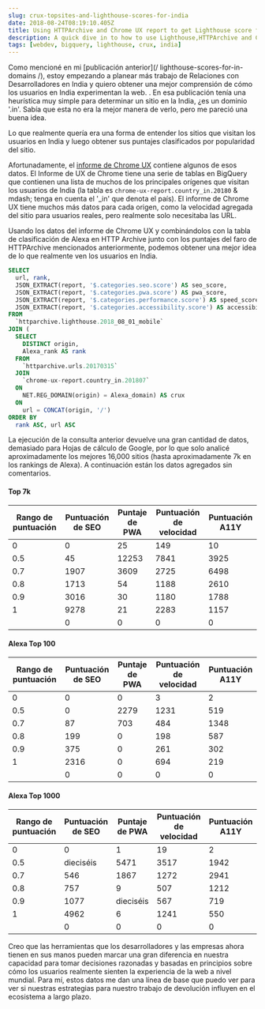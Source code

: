 ```yaml
---
slug: crux-topsites-and-lighthouse-scores-for-india
date: 2018-08-24T08:19:10.405Z
title: Using HTTPArchive and Chrome UX report to get Lighthouse score for top visited sites in India.
description: A quick dive in to how to use Lighthouse,HTTPArchive and Chrome UX report to try and understand how users in a country might experience the web.
tags: [webdev, bigquery, lighthouse, crux, india]
---
```



Como mencioné en mi [publicación anterior](/ lighthouse-scores-for-in-domains /), estoy empezando a planear más trabajo de Relaciones con Desarrolladores en India y quiero obtener una mejor comprensión de cómo los usuarios en India experimentan la web. . En esa publicación tenía una heurística muy simple para determinar un sitio en la India, ¿es un dominio '.in'. Sabía que esta no era la mejor manera de verlo, pero me pareció una buena idea.

Lo que realmente quería era una forma de entender los sitios que visitan los usuarios en India y luego obtener sus puntajes clasificados por popularidad del sitio.

Afortunadamente, el [informe de Chrome UX](https://developers.google.com/web/tools/chrome-user-experience-report/) contiene algunos de esos datos. El Informe de UX de Chrome tiene una serie de tablas en BigQuery que contienen una lista de muchos de los principales orígenes que visitan los usuarios de India (la tabla es `chrome-ux-report.country_in.20180` & mdash; tenga en cuenta el '_in' que denota el país). El informe de Chrome UX tiene muchos más datos para cada origen, como la velocidad agregada del sitio para usuarios reales, pero realmente solo necesitaba las URL.

Usando los datos del informe de Chrome UX y combinándolos con la tabla de clasificación de Alexa en HTTP Archive junto con los puntajes del faro de HTTPArchive mencionados anteriormente, podemos obtener una mejor idea de lo que realmente ven los usuarios en India.




```sql
SELECT
  url, rank,
  JSON_EXTRACT(report, '$.categories.seo.score') AS seo_score,
  JSON_EXTRACT(report, '$.categories.pwa.score') AS pwa_score,
  JSON_EXTRACT(report, '$.categories.performance.score') AS speed_score,
  JSON_EXTRACT(report, '$.categories.accessibility.score') AS accessibility_score
FROM
  `httparchive.lighthouse.2018_08_01_mobile`
JOIN (
  SELECT
    DISTINCT origin,
    Alexa_rank AS rank
  FROM
    `httparchive.urls.20170315`
  JOIN
    `chrome-ux-report.country_in.201807`
  ON
    NET.REG_DOMAIN(origin) = Alexa_domain) AS crux
  ON
    url = CONCAT(origin, '/')
ORDER BY
  rank ASC, url ASC
```


La ejecución de la consulta anterior devuelve una gran cantidad de datos, demasiado para Hojas de cálculo de Google, por lo que solo analicé aproximadamente los mejores 16,000 sitios (hasta aproximadamente 7k en los rankings de Alexa). A continuación están los datos agregados sin comentarios.

#### Top 7k

<table><thead><th> Rango de puntuación </th><th> Puntuación de SEO </th><th> Puntaje de PWA </th><th> Puntuación de velocidad </th><th> Puntuación A11Y </th></thead><tbody><tr><td> 0 </td><td> 0 </td><td> 25 </td><td> 149 </td><td> 10 </td></tr><tr><td> 0.5 </td><td> 45 </td><td> 12253 </td><td> 7841 </td><td> 3925 </td></tr><tr><td> 0.7 </td><td> 1907 </td><td> 3609 </td><td> 2725 </td><td> 6498 </td></tr><tr><td> 0.8 </td><td> 1713 </td><td> 54 </td><td> 1188 </td><td> 2610 </td></tr><tr><td> 0.9 </td><td> 3016 </td><td> 30 </td><td> 1180 </td><td> 1788 </td></tr><tr><td> 1 </td><td> 9278 </td><td> 21 </td><td> 2283 </td><td> 1157 </td></tr><tr><td></td><td> 0 </td><td> 0 </td><td> 0 </td><td> 0 </td></tr></tbody></table>

#### Alexa Top 100

<table><thead><th> Rango de puntuación </th><th> Puntuación de SEO </th><th> Puntaje de PWA </th><th> Puntuación de velocidad </th><th> Puntuación A11Y </th></thead><tbody><tr><td> 0 </td><td> 0 </td><td> 0 </td><td> 3 </td><td> 2 </td></tr><tr><td> 0.5 </td><td> 0 </td><td> 2279 </td><td> 1231 </td><td> 519 </td></tr><tr><td> 0.7 </td><td> 87 </td><td> 703 </td><td> 484 </td><td> 1348 </td></tr><tr><td> 0.8 </td><td> 199 </td><td> 0 </td><td> 198 </td><td> 587 </td></tr><tr><td> 0.9 </td><td> 375 </td><td> 0 </td><td> 261 </td><td> 302 </td></tr><tr><td> 1 </td><td> 2316 </td><td> 0 </td><td> 694 </td><td> 219 </td></tr><tr><td></td><td> 0 </td><td> 0 </td><td> 0 </td><td> 0 </td></tr></tbody></table>

#### Alexa Top 1000

<table><thead><th> Rango de puntuación </th><th> Puntuación de SEO </th><th> Puntaje de PWA </th><th> Puntuación de velocidad </th><th> Puntuación A11Y </th></thead><tbody><tr><td> 0 </td><td> 0 </td><td> 1 </td><td> 19 </td><td> 2 </td></tr><tr><td> 0.5 </td><td> dieciséis </td><td> 5471 </td><td> 3517 </td><td> 1942 </td></tr><tr><td> 0.7 </td><td> 546 </td><td> 1867 </td><td> 1272 </td><td> 2941 </td></tr><tr><td> 0.8 </td><td> 757 </td><td> 9 </td><td> 507 </td><td> 1212 </td></tr><tr><td> 0.9 </td><td> 1077 </td><td> dieciséis </td><td> 567 </td><td> 719 </td></tr><tr><td> 1 </td><td> 4962 </td><td> 6 </td><td> 1241 </td><td> 550 </td></tr><tr><td></td><td> 0 </td><td> 0 </td><td> 0 </td><td> 0 </td></tr></tbody></table>

Creo que las herramientas que los desarrolladores y las empresas ahora tienen en sus manos pueden marcar una gran diferencia en nuestra capacidad para tomar decisiones razonadas y basadas en principios sobre cómo los usuarios realmente sienten la experiencia de la web a nivel mundial. Para mí, estos datos me dan una línea de base que puedo ver para ver si nuestras estrategias para nuestro trabajo de devolución influyen en el ecosistema a largo plazo.